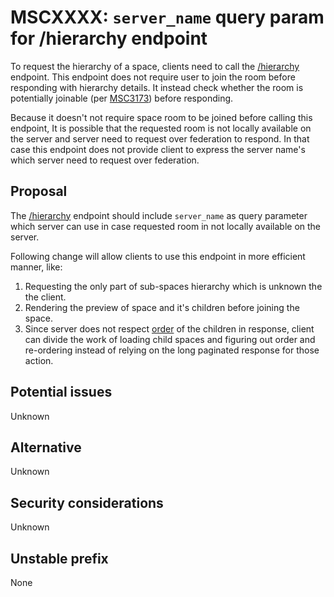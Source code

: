 # MSCXXXX: `server_name` query param for /hierarchy endpoint

To request the hierarchy of a space, clients need to call the
[/hierarchy](https://spec.matrix.org/v1.9/client-server-api/#get_matrixclientv1roomsroomidhierarchy) endpoint. This
endpoint does not require user to join the room before responding with hierarchy details. It instead check whether the
room is potentially joinable (per [MSC3173](https://github.com/matrix-org/matrix-spec-proposals/pull/3173)) before
responding.

Because it doesn't not require space room to be joined before calling this endpoint, It is possible that the requested
room is not locally available on the server and server need to request over federation to respond. In that case this
endpoint does not provide client to express the server name's which server need to request over federation. 

## Proposal

The [/hierarchy](https://spec.matrix.org/v1.9/client-server-api/#get_matrixclientv1roomsroomidhierarchy) endpoint should
include `server_name` as query parameter which server can use in case requested room in not locally available on the
server.

Following change will allow clients to use this endpoint in more efficient manner, like: 
1. Requesting the only part of sub-spaces hierarchy which is unknown the the client.
2. Rendering the preview of space and it's children before joining the space.
3. Since server does not respect [order](https://spec.matrix.org/v1.9/client-server-api/#mspacechild) of the children in
   response, client can divide the work of loading child spaces and figuring out order and re-ordering instead of
   relying on the long paginated response for those action.

## Potential issues
Unknown

## Alternative
Unknown

## Security considerations
Unknown

## Unstable prefix
None
